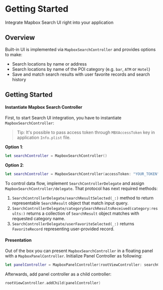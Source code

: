 #  Getting Started

Integrate Mapbox Search UI right into your application

## Overview 

Built-in UI is implemented via ``MapboxSearchController`` and provides options to make:
- Search locations by name or address 
- Search locations by name of the POI category (e.g. `bar`, `ATM` or `Hotel`)
- Save and match search results with user favorite records and search history

## Getting Started

#### Instantiate Mapbox Search Controller
First, to start Search UI integration, you have to instantiate ``MapboxSearchController``:


> Tip: It's possible to pass access token through `MBXAccessToken` key in application `Info.plist` file.

**Option 1**:

```swift
let searchController = MapboxSearchController()
```

**Option 2**:

```swift
let searchController = MapboxSearchController(accessToken: "YOUR_TOKEN")
```

To control data flow, implement ``SearchControllerDelegate`` and assign ``MapboxSearchController/delegate``. That protocol has next required methods:
1. ``SearchControllerDelegate/searchResultSelected(_:)`` method to return representable `SearchResult` object that match input query.
2. ``SearchControllerDelegate/categorySearchResultsReceived(category:results:)`` returns a collection of `SearchResult` object matches with requested category name.
3. ``SearchControllerDelegate/userFavoriteSelected(_:)`` returns `FavoriteRecord` representing user-provided record.

#### Presentation 

Out of the box you can present ``MapboxSearchController`` in a floating panel with a ``MapboxPanelController``. Initialize Panel Controller as following:

```swift
let panelController = MapboxPanelController(rootViewController: searchController)
```

Afterwards, add panel controller as a child controller:

```swift
rootViewController.addChild(panelController)
```
